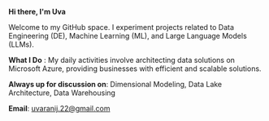
**Hi there, I'm Uva**

Welcome to my GitHub space. I experiment projects related to Data Engineering (DE), Machine Learning (ML), and Large Language Models (LLMs).

**What I Do** : My daily activities involve architecting data solutions on Microsoft Azure, providing businesses with efficient and scalable solutions.

**Always up for discussion on**:  Dimensional Modeling, Data Lake Architecture,  Data Warehousing


**Email**: [uvaranij.22@gmail.com](mailto:uvaranij.22@gmail.com)




